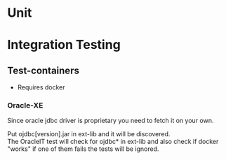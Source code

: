 # Unit

# Integration Testing

## Test-containers
* Requires docker

### Oracle-XE
Since oracle jdbc driver is proprietary you need to fetch it on your own.

Put ojdbc[version].jar in ext-lib and it will be discovered.  
The OracleIT test will check for ojdbc* in ext-lib and also check 
if docker "works" if one of them fails the tests will be ignored.